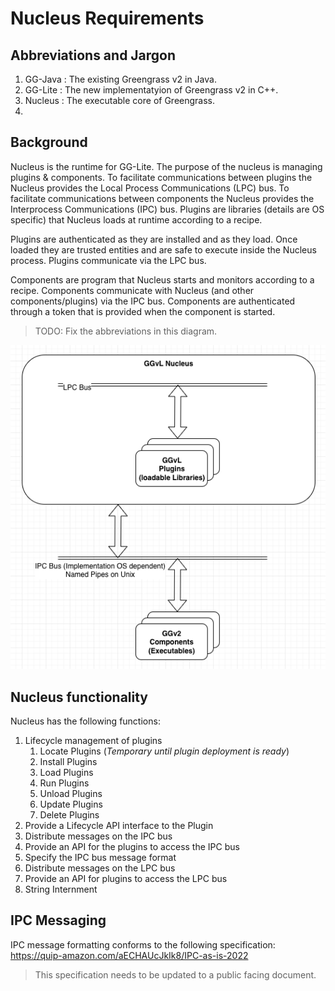 # Nucleus Requirements

## Abbreviations and Jargon
1. GG-Java : The existing Greengrass v2 in Java.
2. GG-Lite : The new implementatyion of Greengrass v2 in C++.
3. Nucleus : The executable core of Greengrass.
4. 

## Background
Nucleus is the runtime for GG-Lite.  The purpose of the nucleus is managing plugins & components.  To facilitate communications between plugins
the Nucleus provides the Local Process Communications (LPC) bus.  To facilitate communications between components the
Nucleus provides the Interprocess Communications (IPC) bus.  Plugins are libraries (details are OS specific) that
Nucleus loads at runtime according to a recipe. 

Plugins are authenticated as they are installed and as they load. Once loaded they are trusted entities and are safe to
execute inside the Nucleus process.  Plugins communicate via the LPC bus.  

Components are program that Nucleus starts and monitors according to a recipe.  Components communicate with Nucleus
(and other components/plugins) via the IPC bus.  Components are authenticated through a token that is provided when
the component is started.

>TODO: Fix the abbreviations in this diagram.
> 
![](./images/top_level_nucleus_components.png "top level block diagram")


## Nucleus functionality
Nucleus has the following functions:
1. Lifecycle management of plugins
   1. Locate Plugins (_Temporary until plugin deployment is ready_)
   2. Install Plugins
   3. Load Plugins
   4. Run Plugins
   5. Unload Plugins
   6. Update Plugins
   7. Delete Plugins
2. Provide a Lifecycle API interface to the Plugin
3. Distribute messages on the IPC bus
4. Provide an API for the plugins to access the IPC bus
5. Specify the IPC bus message format
5. Distribute messages on the LPC bus
6. Provide an API for plugins to access the LPC bus
7. String Internment


## IPC Messaging

IPC message formatting conforms to the following specification: https://quip-amazon.com/aECHAUcJkIk8/IPC-as-is-2022
> This specification needs to be updated to a public facing document.

